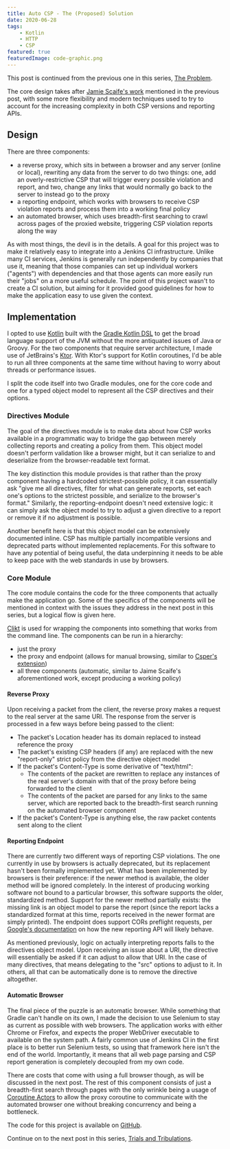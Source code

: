 ```yaml
---
title: Auto CSP - The (Proposed) Solution
date: 2020-06-28
tags:
    - Kotlin
    - HTTP
    - CSP
featured: true
featuredImage: code-graphic.png
---
```


This post is continued from the previous one in this series, [The Problem](/posts/projects/auto-csp/the-problem).

The core design takes after [Jamie Scaife's work](https://www.jamieweb.net/blog/testing-your-csp-using-travis-ci-and-headless-chrome-crawler/) mentioned in the previous post, with some more flexibility and modern techniques used to try to account for the increasing complexity in both CSP versions and reporting APIs.

## Design

There are three components:

-   a reverse proxy, which sits in between a browser and any server (online or local), rewriting any data from the server to do two things: one, add an overly-restrictive CSP that will trigger every possible violation and report, and two, change any links that would normally go back to the server to instead go to the proxy
-   a reporting endpoint, which works with browsers to receive CSP violation reports and process them into a working final policy
-   an automated browser, which uses breadth-first searching to crawl across pages of the proxied website, triggering CSP violation reports along the way

As with most things, the devil is in the details. A goal for this project was to make it relatively easy to integrate into a Jenkins CI infrastructure. Unlike many CI services, Jenkins is generally run independently by companies that use it, meaning that those companies can set up individual workers ("agents") with dependencies and that those agents can more easily run their "jobs" on a more useful schedule. The point of this project wasn't to create a CI solution, but aiming for it provided good guidelines for how to make the application easy to use given the context.

## Implementation

I opted to use [Kotlin](https://kotlinlang.org/) built with the [Gradle Kotlin DSL](https://docs.gradle.org/current/userguide/kotlin_dsl.html) to get the broad language support of the JVM without the more antiquated issues of Java or Groovy. For the two components that require server architecture, I made use of JetBrains's [Ktor](https://ktor.io/). With Ktor's support for Kotlin coroutines, I'd be able to run all three components at the same time without having to worry about threads or performance issues.

I split the code itself into two Gradle modules, one for the core code and one for a typed object model to represent all the CSP directives and their options.

### Directives Module

The goal of the directives module is to make data about how CSP works available in a programmatic way to bridge the gap between merely collecting reports and creating a policy from them. This object model doesn't perform validation like a browser might, but it can serialize to and deserialize from the browser-readable text format.

The key distinction this module provides is that rather than the proxy component having a hardcoded strictest-possible policy, it can essentially ask "give me all directives, filter for what can generate reports, set each one's options to the strictest possible, and serialize to the browser's format." Similarly, the reporting-endpoint doesn't need extensive logic: it can simply ask the object model to try to adjust a given directive to a report or remove it if no adjustment is possible.

Another benefit here is that this object model can be extensively documented inline. CSP has multiple partially incompatible versions and deprecated parts without implemented replacements. For this software to have any potential of being useful, the data underpinning it needs to be able to keep pace with the web standards in use by browsers.

### Core Module

The core module contains the code for the three components that actually make the application go. Some of the specifics of the components will be mentioned in context with the issues they address in the next post in this series, but a logical flow is given here.

[Clikt](https://ajalt.github.io/clikt/) is used for wrapping the components into something that works from the command line. The components can be run in a hierarchy:

-   just the proxy
-   the proxy and endpoint (allows for manual browsing, similar to [Csper's extension](https://csper.io/docs/generating-content-security-policy))
-   all three components (automatic, similar to Jaime Scaife's aforementioned work, except producing a working policy)

#### Reverse Proxy

Upon receiving a packet from the client, the reverse proxy makes a request to the real server at the same URI. The response from the server is processed in a few ways before being passed to the client:

-   The packet's Location header has its domain replaced to instead reference the proxy
-   The packet's existing CSP headers (if any) are replaced with the new "report-only" strict policy from the directive object model
-   If the packet's Content-Type is some derivative of "text/html":
    -   The contents of the packet are rewritten to replace any instances of the real server's domain with that of the proxy before being forwarded to the client
    -   The contents of the packet are parsed for any links to the same server, which are reported back to the breadth-first search running on the automated browser component
-   If the packet's Content-Type is anything else, the raw packet contents sent along to the client

#### Reporting Endpoint

There are currently two different ways of reporting CSP violations. The one currently in use by browsers is actually deprecated, but its replacement hasn't been formally implemented yet. What has been implemented by browsers is their preference: if the newer method is available, the older method will be ignored completely. In the interest of producing working software not bound to a particular browser, this software supports the older, standardized method. Support for the newer method partially exists: the missing link is an object model to parse the report (since the report lacks a standardized format at this time, reports received in the newer format are simply printed). The endpoint does support CORs preflight requests, per [Google's documentation](https://developers.google.com/web/updates/2018/09/reportingapi#header) on how the new reporting API will likely behave.

As mentioned previously, logic on actually interpreting reports falls to the directives object model. Upon receiving an issue about a URI, the directive will essentially be asked if it can adjust to allow that URI. In the case of many directives, that means delegating to the "src" options to adjust to it. In others, all that can be automatically done is to remove the directive altogether.

#### Automatic Browser

The final piece of the puzzle is an automatic browser. While something that Gradle can't handle on its own, I made the decision to use Selenium to stay as current as possible with web browsers. The application works with either Chrome or Firefox, and expects the proper WebDriver executable to available on the system path. A fairly common use of Jenkins CI in the first place is to better run Selenium tests, so using that framework here isn't the end of the world. Importantly, it means that all web page parsing and CSP report generation is completely decoupled from my own code.

There are costs that come with using a full browser though, as will be discussed in the next post. The rest of this component consists of just a breadth-first search through pages with the only wrinkle being a usage of [Coroutine Actors](https://kotlinlang.org/docs/reference/coroutines/shared-mutable-state-and-concurrency.html#actors) to allow the proxy coroutine to communicate with the automated browser one without breaking concurrency and being a bottleneck.

The code for this project is available on [GitHub](https://github.com/jack-r-warren/auto-csp).

Continue on to the next post in this series, [Trials and Tribulations](/posts/projects/auto-csp/trials-and-tribulations).
